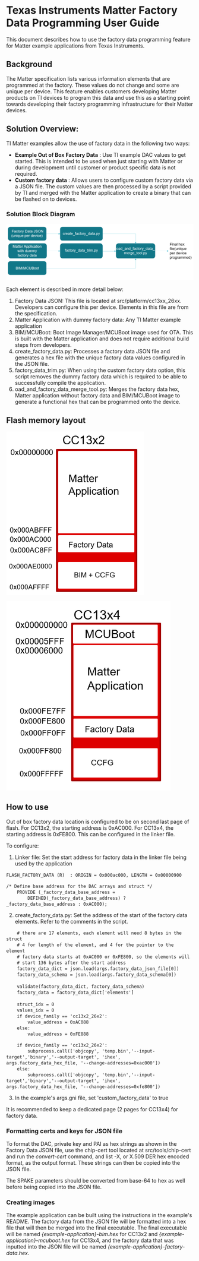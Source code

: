 # Texas Instruments Matter Factory Data Programming User Guide

This document describes how to use the factory data programming feature for
Matter example applications from Texas Instruments.

## Background

The Matter specification lists various information elements that are programmed at
the factory. These values do not change and some are unique per device. This feature
enables customers developing Matter products on TI devices to program this data
and use this as a starting point towards developing their factory programming
infrastructure for their Matter devices.

## Solution Overview:

TI Matter examples allow the use of factory data in the following two ways:

-   **Example Out of Box Factory Data** : Use TI example DAC values to get
    started. This is intended to be used when just starting with Matter or
    during development until customer or product specific data is not
    required.
-   **Custom factory data** : Allows users to configure custom factory data via a JSON
    file. The custom values are then processed by a script provided by TI and
    merged with the Matter application to create a binary that can be flashed on
    to devices.

### Solution Block Diagram

![Block Diagram](images/factory_data_overview.png)

Each element is described in more detail below:

1. Factory Data JSON: This file is located at src/platform/cc13xx_26xx. 
   Developers can configure this per device. Elements in this file are from the
   specification.
2. Matter Application with dummy factory data: Any TI Matter example
   application
3. BIM/MCUBoot: Boot Image Manager/MCUBoot image used for OTA. This is built
   with the Matter application and does not require additional build steps
   from developers.
4. create_factory_data.py: Processes a factory data JSON file and generates
   a hex file with the unique factory data values configured in the JSON file.
5. factory_data_trim.py: When using the custom factory data option, this script
   removes the dummy factory data which is required to be able to successfully
   compile the application.
6. oad_and_factory_data_merge_tool.py: Merges the factory data hex, Matter 
   application without factory data and BIM/MCUBoot image to generate a 
   functional hex that can be programmed onto the device.

 
## Flash memory layout

![Memory Layout 1](images/cc13x2_memmap.png)

![Memory Layout 2](images/cc13x4_memmap.png)

## How to use

Out of box factory data location is configured to be on second last page of
flash. For CC13x2, the starting address is 0xAC000. For CC13x4, the starting 
address is 0xFE800. This can be configured in the linker file.

To configure:

1. Linker file: Set the start address for factory data in the linker file being
   used by the application
   
```
FLASH_FACTORY_DATA (R)  : ORIGIN = 0x000ac000, LENGTH = 0x00000900
```
```
/* Define base address for the DAC arrays and struct */
    PROVIDE (_factory_data_base_address =
        DEFINED(_factory_data_base_address) ? _factory_data_base_address : 0xAC000);
```
2. create_factory_data.py: Set the address of the start of the factory data
   elements. Refer to the comments in the script.


```
    # there are 17 elements, each element will need 8 bytes in the struct  
    # 4 for length of the element, and 4 for the pointer to the element
    # factory data starts at 0xAC000 or 0xFE800, so the elements will 
    # start 136 bytes after the start address
    factory_data_dict = json.load(args.factory_data_json_file[0])
    factory_data_schema = json.load(args.factory_data_schema[0])
   
    validate(factory_data_dict, factory_data_schema)
    factory_data = factory_data_dict['elements']

    struct_idx = 0
    values_idx = 0
    if device_family == 'cc13x2_26x2':
        value_address = 0xAC088
    else:
        value_address = 0xFE888
```
```
    if device_family == 'cc13x2_26x2':
        subprocess.call(['objcopy', 'temp.bin','--input-target','binary','--output-target', 'ihex', args.factory_data_hex_file, '--change-addresses=0xac000'])
    else:
        subprocess.call(['objcopy', 'temp.bin','--input-target','binary','--output-target', 'ihex', args.factory_data_hex_file, '--change-addresses=0xfe800'])
```

3. In the example's args.gni file, set 'custom_factory_data' to true       
              


It is recommended to keep a dedicated page (2 pages for CC13x4) for factory data.

### Formatting certs and keys for JSON file

To format the DAC, private key and PAI as hex strings as shown in the Factory
Data JSON file, use the chip-cert tool located at src/tools/chip-cert and run
the _convert-cert_ command, and list -X, or X.509 DER hex encoded format, as the
output format. These strings can then be copied into the JSON file.

The SPAKE parameters should be converted from base-64 to hex as well before being
copied into the JSON file. 

### Creating images

The example application can be built using the instructions in the example's
README. The factory data from the JSON file will be formatted into a hex file
that will then be merged into the final executable. The final executable will be
named _{example-application}-bim.hex_ for CC13x2 and 
_{example-application}-mcuboot.hex_ for CC13x4, and the factory data 
that was inputted into the JSON file will be named _{example-application}-factory-data.hex_.
